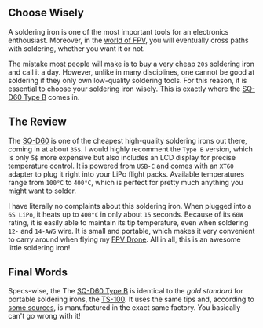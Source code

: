 ## Choose Wisely

A soldering iron is one of the most important tools for an electronics enthousiast. Moreover, in the [world of FPV](../FPV-Drone-HD-Footage/), you will eventually cross paths with soldering, whether you want it or not.

The mistake most people will make is to buy a very cheap `20$` soldering iron and call it a day. However, unlike in many disciplines, one cannot be good at soldering if they only own low-quality soldering tools. For this reason, it is essential to choose your soldering iron wisely. This is exactly where the [SQ-D60 Type B](https://www.banggood.com/SQ-D60-60W-Digital-Soldering-Iron-Station-DC12-24V-Type-C-Interface-100-400-Adjustable-Temperature-p-1653661.html?cur_warehouse=USA&ID=511646&rmmds=search) comes in.

## The Review

The [SQ-D60](https://www.banggood.com/SQ-D60-60W-Digital-Soldering-Iron-Station-DC12-24V-Type-C-Interface-100-400-Adjustable-Temperature-p-1653661.html?cur_warehouse=USA&ID=511646&rmmds=search) is one of the cheapest high-quality soldering irons out there, coming in at about `35$`. I would highly recomment the `Type B` version, which is only `5$` more expensive but also includes an LCD display for precise temperature control. It is powered from `USB-C` and comes with an `XT60` adapter to plug it right into your LiPo flight packs. Available temperatures range from `100°C` to `400°C`, which is perfect for pretty much anything you might want to solder.

I have literally no complaints about this soldering iron. When plugged into a `6S LiPo`, it heats up to `400°C` in only about `15` seconds. Because of its `60W` rating, it is easily able to maintain its tip temperature, even when soldering `12-` and `14-AWG` wire. It is small and portable, which makes it very convenient to carry around when flying my [FPV Drone](../FPV-Drone-HD-Footage/). All in all, this is an awesome little soldering iron!

## Final Words

Specs-wise, the The [SQ-D60 Type B](https://www.banggood.com/SQ-D60-60W-Digital-Soldering-Iron-Station-DC12-24V-Type-C-Interface-100-400-Adjustable-Temperature-p-1653661.html?cur_warehouse=USA&ID=511646&rmmds=search) is identical to the _gold standard_ for portable soldering irons, the [TS-100](https://hackaday.com/2017/07/24/review-ts100-soldering-iron/). It uses the same tips and, according to [some sources](https://www.youtube.com/watch?v=DcI2TR9hKhc), is manufactured in the exact same factory. You basically can't go wrong with it!
